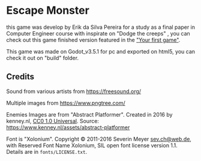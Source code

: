 # Escape Monster

this game was develop by Erik da Silva Pereira for a study as a final paper in Computer Engineer course with inspirate on "Dodge the creeps" , you can check out this game finished version 
featured in the ["Your first game"](https://docs.godotengine.org/en/latest/getting_started/step_by_step/your_first_game.html).

This game was made on Godot_v3.5.1 for pc and exported on html5, you can check it out on "build" folder.

## Credits

Sound from various artists from https://freesound.org/

Multiple images from https://www.pngtree.com/

Enemies Images are from "Abstract Platformer". Created in 2016 by kenney.nl, [CC0 1.0 Universal](http://creativecommons.org/publicdomain/zero/1.0/). Source: https://www.kenney.nl/assets/abstract-platformer

Font is "Xolonium". Copyright &copy; 2011-2016 Severin Meyer <sev.ch@web.de>, with Reserved Font Name Xolonium, SIL open font license version 1.1. Details are in `fonts/LICENSE.txt`.
